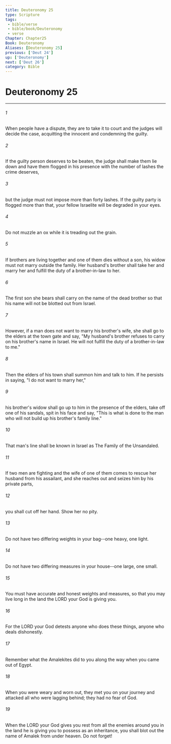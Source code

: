 ```yaml
---
title: Deuteronomy 25
type: Scripture
tags:
 - bible/verse
 - bible/book/Deuteronomy
 - verse
Chapter: Chapter25
Book: Deuteronomy
Aliases: [Deuteronomy 25]
previous: ['Deut 24']
up: ['Deuteronomy']
next: ['Deut 26']
category: Bible
---
```

# Deuteronomy 25

***


###### 1 
When people have a dispute, they are to take it to court and the judges will decide the case, acquitting the innocent and condemning the guilty. 

###### 2 
If the guilty person deserves to be beaten, the judge shall make them lie down and have them flogged in his presence with the number of lashes the crime deserves, 

###### 3 
but the judge must not impose more than forty lashes. If the guilty party is flogged more than that, your fellow Israelite will be degraded in your eyes. 

###### 4 
Do not muzzle an ox while it is treading out the grain. 

###### 5 
If brothers are living together and one of them dies without a son, his widow must not marry outside the family. Her husband's brother shall take her and marry her and fulfill the duty of a brother-in-law to her. 

###### 6 
The first son she bears shall carry on the name of the dead brother so that his name will not be blotted out from Israel. 

###### 7 
However, if a man does not want to marry his brother's wife, she shall go to the elders at the town gate and say, "My husband's brother refuses to carry on his brother's name in Israel. He will not fulfill the duty of a brother-in-law to me." 

###### 8 
Then the elders of his town shall summon him and talk to him. If he persists in saying, "I do not want to marry her," 

###### 9 
his brother's widow shall go up to him in the presence of the elders, take off one of his sandals, spit in his face and say, "This is what is done to the man who will not build up his brother's family line." 

###### 10 
That man's line shall be known in Israel as The Family of the Unsandaled. 

###### 11 
If two men are fighting and the wife of one of them comes to rescue her husband from his assailant, and she reaches out and seizes him by his private parts, 

###### 12 
you shall cut off her hand. Show her no pity. 

###### 13 
Do not have two differing weights in your bag--one heavy, one light. 

###### 14 
Do not have two differing measures in your house--one large, one small. 

###### 15 
You must have accurate and honest weights and measures, so that you may live long in the land the LORD your God is giving you. 

###### 16 
For the LORD your God detests anyone who does these things, anyone who deals dishonestly. 

###### 17 
Remember what the Amalekites did to you along the way when you came out of Egypt. 

###### 18 
When you were weary and worn out, they met you on your journey and attacked all who were lagging behind; they had no fear of God. 

###### 19 
When the LORD your God gives you rest from all the enemies around you in the land he is giving you to possess as an inheritance, you shall blot out the name of Amalek from under heaven. Do not forget! 
